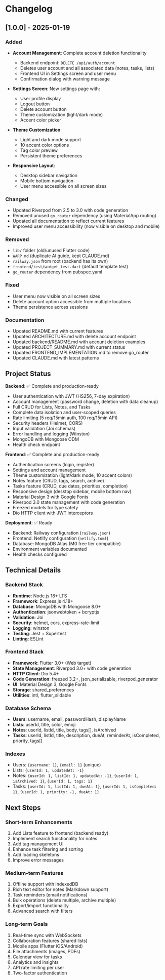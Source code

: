 # Changelog

## [1.0.0] - 2025-01-19

### Added
- **Account Management**: Complete account deletion functionality
  - Backend endpoint: `DELETE /api/auth/account`
  - Deletes user account and all associated data (notes, tasks, lists)
  - Frontend UI in Settings screen and user menu
  - Confirmation dialog with warning message
  
- **Settings Screen**: New settings page with:
  - User profile display
  - Logout button
  - Delete account button
  - Theme customization (light/dark mode)
  - Accent color picker
  
- **Theme Customization**: 
  - Light and dark mode support
  - 10 accent color options
  - Tag color preview
  - Persistent theme preferences

- **Responsive Layout**:
  - Desktop sidebar navigation
  - Mobile bottom navigation
  - User menu accessible on all screen sizes

### Changed
- Updated Riverpod from 2.5 to 3.0 with code generation
- Removed unused `go_router` dependency (using MaterialApp routing)
- Updated all documentation to reflect current features
- Improved user menu accessibility (now visible on desktop and mobile)

### Removed
- `lib/` folder (old/unused Flutter code)
- `WARP.md` (duplicate AI guide, kept CLAUDE.md)
- `railway.json` from root (backend has its own)
- `frontend/test/widget_test.dart` (default template test)
- `go_router` dependency from pubspec.yaml

### Fixed
- User menu now visible on all screen sizes
- Delete account option accessible from multiple locations
- Theme persistence across sessions

### Documentation
- Updated README.md with current features
- Updated ARCHITECTURE.md with delete account endpoint
- Updated backend/README.md with account deletion examples
- Updated PROJECT_SUMMARY.md with current status
- Updated FRONTEND_IMPLEMENTATION.md to remove go_router
- Updated CLAUDE.md with latest patterns

## Project Status

**Backend**: ✅ Complete and production-ready
- User authentication with JWT (HS256, 7-day expiration)
- Account management (password change, deletion with data cleanup)
- Full CRUD for Lists, Notes, and Tasks
- Complete data isolation and user-scoped queries
- Rate limiting (5 req/15min auth, 100 req/15min API)
- Security headers (Helmet, CORS)
- Input validation (Joi schemas)
- Error handling and logging (Winston)
- MongoDB with Mongoose ODM
- Health check endpoint

**Frontend**: ✅ Complete and production-ready
- Authentication screens (login, register)
- Settings and account management
- Theme customization (light/dark mode, 10 accent colors)
- Notes feature (CRUD, tags, search, archive)
- Tasks feature (CRUD, due dates, priorities, completion)
- Responsive design (desktop sidebar, mobile bottom nav)
- Material Design 3 with Google Fonts
- Riverpod 3.0 state management with code generation
- Freezed models for type safety
- Dio HTTP client with JWT interceptors

**Deployment**: ✅ Ready
- Backend: Railway configuration (`railway.json`)
- Frontend: Netlify configuration (`netlify.toml`)
- Database: MongoDB Atlas (M0 free tier compatible)
- Environment variables documented
- Health checks configured

## Technical Details

### Backend Stack
- **Runtime**: Node.js 18+ LTS
- **Framework**: Express.js 4.18+
- **Database**: MongoDB with Mongoose 8.0+
- **Authentication**: jsonwebtoken + bcryptjs
- **Validation**: Joi
- **Security**: helmet, cors, express-rate-limit
- **Logging**: winston
- **Testing**: Jest + Supertest
- **Linting**: ESLint

### Frontend Stack
- **Framework**: Flutter 3.0+ (Web target)
- **State Management**: Riverpod 3.0+ with code generation
- **HTTP Client**: Dio 5.4+
- **Code Generation**: freezed 3.2+, json_serializable, riverpod_generator
- **UI**: Material Design 3, Google Fonts
- **Storage**: shared_preferences
- **Utilities**: intl, flutter_slidable

### Database Schema
- **Users**: username, email, passwordHash, displayName
- **Lists**: userId, title, color, emoji
- **Notes**: userId, listId, title, body, tags[], isArchived
- **Tasks**: userId, listId, title, description, dueAt, reminderAt, isCompleted, priority, tags[]

### Indexes
- Users: `{username: 1}`, `{email: 1}` (unique)
- Lists: `{userId: 1, updatedAt: -1}`
- Notes: `{userId: 1, listId: 1, updatedAt: -1}`, `{userId: 1, isArchived: 1}`, `{userId: 1, tags: 1}`
- Tasks: `{userId: 1, listId: 1, dueAt: 1}`, `{userId: 1, isCompleted: 1}`, `{userId: 1, priority: -1, dueAt: 1}`

## Next Steps

### Short-term Enhancements
1. Add Lists feature to frontend (backend ready)
2. Implement search functionality for notes
3. Add tag management UI
4. Enhance task filtering and sorting
5. Add loading skeletons
6. Improve error messages

### Medium-term Features
1. Offline support with IndexedDB
2. Rich text editor for notes (Markdown support)
3. Task reminders (email notifications)
4. Bulk operations (delete multiple, archive multiple)
5. Export/import functionality
6. Advanced search with filters

### Long-term Goals
1. Real-time sync with WebSockets
2. Collaboration features (shared lists)
3. Mobile apps (Flutter iOS/Android)
4. File attachments (images, PDFs)
5. Calendar view for tasks
6. Analytics and insights
7. API rate limiting per user
8. Two-factor authentication
